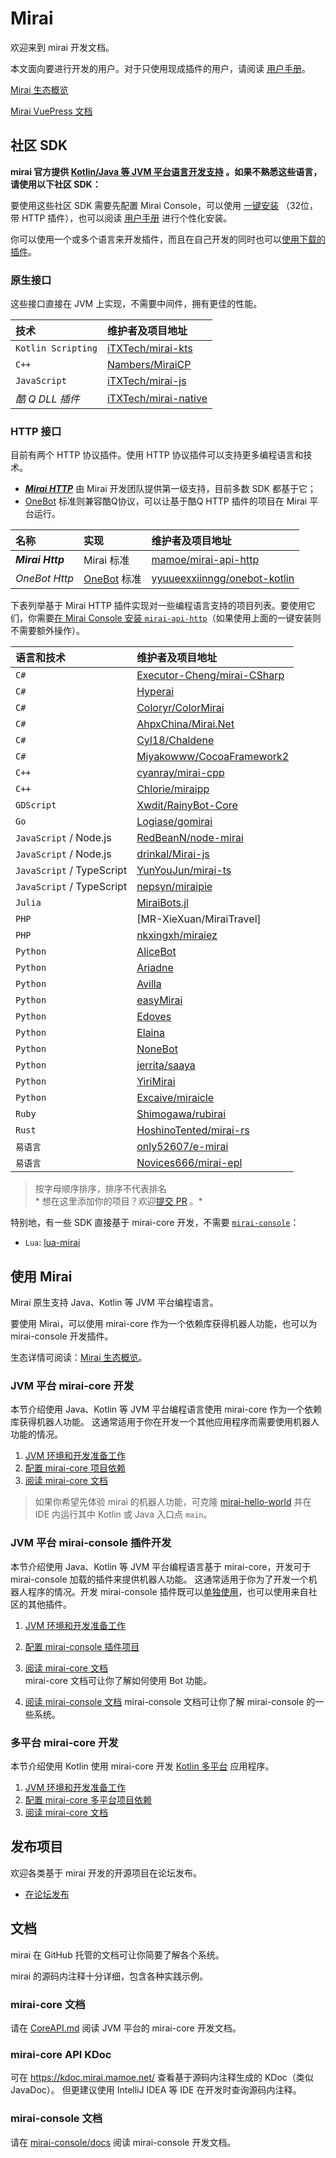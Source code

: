 # Mirai

欢迎来到 mirai 开发文档。

本文面向要进行开发的用户。对于只使用现成插件的用户，请阅读 [用户手册](UserManual.md)。

[Mirai 生态概览](mirai-ecology.md)

[Mirai VuePress 文档](https://docs.mirai.mamoe.net/)

## 社区 SDK

**mirai 官方提供 [Kotlin/Java 等 JVM 平台语言开发支持](#使用-mirai)
。如果不熟悉这些语言，请使用以下社区 SDK：**

要使用这些社区 SDK 需要先配置 Mirai
Console，可以使用 [一键安装](https://mirai.mamoe.net/assets/uploads/files/1618372079496-install-20210412.cmd)
（32位，带
HTTP 插件），也可以阅读 [用户手册](UserManual.md) 进行个性化安装。

你可以使用一个或多个语言来开发插件，而且在自己开发的同时也可以[使用下载的插件](UserManual.md#下载和安装插件)。

[`mirai-console`]: ../mirai-console

[mamoe/mirai-api-http]: https://github.com/mamoe/mirai-api-http

[iTXTech/mirai-native]: https://github.com/iTXTech/mirai-native

[iTXTech/mirai-js]: https://github.com/iTXTech/mirai-js

[iTXTech/mirai-kts]: https://github.com/iTXTech/mirai-kts

[AliceBot]: https://github.com/st1020/alicebot

[GraiaProject/Ariadne]: https://github.com/GraiaProject/Ariadne

[GraiaProject/Avilla]: https://github.com/GraiaProject/Avilla

[Elaina]: https://github.com/wyapx/Elaina

[ArcletProject/Edoves]: https://github.com/ArcletProject/Edoves

[NoneBot]: https://github.com/nonebot/nonebot2

[RedBeanN/node-mirai]: https://github.com/RedBeanN/node-mirai

[Logiase/gomirai]: https://github.com/Logiase/gomirai

[cyanray/mirai-cpp]: https://github.com/cyanray/mirai-cpp

[Chlorie/miraipp]: https://github.com/Chlorie/miraipp-template

[Executor-Cheng/mirai-CSharp]: https://github.com/Executor-Cheng/mirai-CSharp

[HoshinoTented/mirai-rs]: https://github.com/HoshinoTented/mirai-rs

[YunYouJun/mirai-ts]: https://github.com/YunYouJun/mirai-ts

[nepsyn/miraipie]: https://github.com/nepsyn/miraipie

[only52607/e-mirai]: https://github.com/only52607/e-mirai

[theGravityLab/ProjHyperai]: https://github.com/theGravityLab/ProjHyperai

[yyuueexxiinngg/onebot-kotlin]: https://github.com/yyuueexxiinngg/onebot-kotlin

[Nambers/MiraiCP]:https://github.com/Nambers/MiraiCP

[drinkal/Mirai-js]:https://github.com/drinkal/Mirai-js

[Coloryr/ColorMirai]: https://github.com/Coloryr/ColorMirai

[AHpxChina/Mirai.Net]: https://github.com/AHpxChina/Mirai.Net

[Cyl18/Chaldene]: https://github.com/Cyl18/Chaldene

[Miyakowww/CocoaFramework2]: https://github.com/Miyakowww/CocoaFramework2

[Shimogawa/rubirai]: https://github.com/Shimogawa/rubirai

[Excaive/miraicle]: https://github.com/Excaive/miraicle

[nkxingxh/miraiez]: https://github.com/nkxingxh/miraiez

[Xwdit/RainyBot-Core]: https://github.com/Xwdit/RainyBot-Core

[OneBot]: https://github.com/howmanybots/onebot

[Mirai HTTP]: https://github.com/project-mirai/mirai-api-http

[jerrita/saaya]: https://github.com/jerrita/saaya

[YiriMirai]: https://github.com/YiriMiraiProject/YiriMirai

[MiraiBots.jl]: https://github.com/melonedo/MiraiBots.jl

[Novices666/mirai-epl]:https://github.com/Novices666/mirai-epl

[easyMirai]:https://github.com/easyMirais/easyMirai

### 原生接口

这些接口直接在 JVM 上实现，不需要中间件，拥有更佳的性能。

| 技术                 | 维护者及项目地址               |
|:-------------------|:-----------------------|
| `Kotlin Scripting` | [iTXTech/mirai-kts]    |
| `C++`              | [Nambers/MiraiCP]      |
| `JavaScript`       | [iTXTech/mirai-js]     |
| *酷 Q DLL 插件*       | [iTXTech/mirai-native] |

### HTTP 接口

目前有两个 HTTP 协议插件。使用 HTTP 协议插件可以支持更多编程语言和技术。

- [***Mirai HTTP***][Mirai HTTP] 由 Mirai 开发团队提供第一级支持，目前多数 SDK 都基于它；
- [OneBot] 标准则兼容酷Q协议，可以让基于酷Q HTTP 插件的项目在 Mirai 平台运行。

| 名称               | 实现          | 维护者及项目地址                       |
|:-----------------|:------------|:-------------------------------|
| ***Mirai Http*** | Mirai 标准    | [mamoe/mirai-api-http]         |
| *OneBot Http*    | [OneBot] 标准 | [yyuueexxiinngg/onebot-kotlin] |

下表列举基于 Mirai HTTP
插件实现对一些编程语言支持的项目列表。要使用它们，你需要[在 Mirai Console 安装 `mirai-api-http`](https://github.com/project-mirai/mirai-api-http#%E5%AE%89%E8%A3%85mirai-api-http)（如果使用上面的一键安装则不需要额外操作）。

| 语言和技术                     | 维护者及项目地址                             |
|:--------------------------|:-------------------------------------|
| `C#`                      | [Executor-Cheng/mirai-CSharp]        |
| `C#`                      | [Hyperai][theGravityLab/ProjHyperai] |
| `C#`                      | [Coloryr/ColorMirai]                 |
| `C#`                      | [AhpxChina/Mirai.Net]                |
| `C#`                      | [Cyl18/Chaldene]                     |
| `C#`                      | [Miyakowww/CocoaFramework2]          |
| `C++`                     | [cyanray/mirai-cpp]                  |
| `C++`                     | [Chlorie/miraipp]                    |
| `GDScript`                | [Xwdit/RainyBot-Core]                |
| `Go`                      | [Logiase/gomirai]                    |
| `JavaScript` / Node.js    | [RedBeanN/node-mirai]                |
| `JavaScript` / Node.js    | [drinkal/Mirai-js]                   |
| `JavaScript` / TypeScript | [YunYouJun/mirai-ts]                 |
| `JavaScript` / TypeScript | [nepsyn/miraipie]                    |
| `Julia`                   | [MiraiBots.jl]                       |
| `PHP`                     | [MR-XieXuan/MiraiTravel]             |
| `PHP`                     | [nkxingxh/miraiez]                   |
| `Python`                  | [AliceBot]                           |
| `Python`                  | [Ariadne][GraiaProject/Ariadne]      |
| `Python`                  | [Avilla][GraiaProject/Avilla]        |
| `Python`                  | [easyMirai]                          |
| `Python`                  | [Edoves][ArcletProject/Edoves]       |
| `Python`                  | [Elaina]                             |
| `Python`                  | [NoneBot]                            |
| `Python`                  | [jerrita/saaya]                      |
| `Python`                  | [YiriMirai]                          |
| `Python`                  | [Excaive/miraicle]                   |
| `Ruby`                    | [Shimogawa/rubirai]                  |
| `Rust`                    | [HoshinoTented/mirai-rs]             |
| `易语言`                     | [only52607/e-mirai]                  |
| `易语言`                     | [Novices666/mirai-epl]                  |
> 按字母顺序排序，排序不代表排名  
> *
想在这里添加你的项目？欢迎[提交 PR](https://github.com/mamoe/mirai/edit/dev/docs/README.md)
。*

特别地，有一些 SDK 直接基于 mirai-core 开发，不需要 [`mirai-console`]：

- `Lua`: [lua-mirai](https://github.com/only52607/lua-mirai)

## 使用 Mirai

Mirai 原生支持 Java、Kotlin 等 JVM 平台编程语言。

要使用 Mirai，可以使用 mirai-core 作为一个依赖库获得机器人功能，也可以为 mirai-console 开发插件。

生态详情可阅读：[Mirai 生态概览](mirai-ecology.md)。

### JVM 平台 mirai-core 开发

本节介绍使用 Java、Kotlin 等 JVM 平台编程语言使用 mirai-core 作为一个依赖库获得机器人功能。
这通常适用于你在开发一个其他应用程序而需要使用机器人功能的情况。

1. [JVM 环境和开发准备工作](Preparations.md#mirai---preparations)
2. [配置 mirai-core 项目依赖](ConfiguringProjects.md)
3. [阅读 mirai-core 文档](CoreAPI.md)

> 如果你希望先体验 mirai
> 的机器人功能，可克隆 [mirai-hello-world](https://github.com/project-mirai/mirai-hello-world)
> 并在 IDE 内运行其中 Kotlin 或 Java 入口点 `main`。

### JVM 平台 mirai-console 插件开发

本节介绍使用 Java、Kotlin 等 JVM 平台编程语言基于 mirai-core，开发可于 mirai-console
加载的插件来提供机器人功能。
这通常适用于你为了开发一个机器人程序的情况。开发 mirai-console
插件既可以[单独使用](../mirai-console/docs/Run.md)，也可以使用来自社区的其他插件。

1. [JVM 环境和开发准备工作](Preparations.md#mirai---preparations)

2. [配置 mirai-console 插件项目](../mirai-console/docs/ConfiguringProjects.md)

3. [阅读 mirai-core 文档](CoreAPI.md)  
   mirai-core 文档可让你了解如何使用 Bot 功能。

4. [阅读 mirai-console 文档](../mirai-console/docs/README.md)
   mirai-console 文档可让你了解 mirai-console 的一些系统。

### 多平台 mirai-core 开发

[Kotlin 多平台]: https://kotlinlang.org/docs/multiplatform.html

本节介绍使用 Kotlin 使用 mirai-core 开发 [Kotlin 多平台] 应用程序。

1. [JVM 环境和开发准备工作](Preparations.md#mirai---preparations)
2. [配置 mirai-core 多平台项目依赖](ConfiguringMultiplatformProjects.md)
3. [阅读 mirai-core 文档](CoreAPI.md)

## 发布项目

欢迎各类基于 mirai 开发的开源项目在论坛发布。

- [在论坛发布](https://mirai.mamoe.net/category/6/%E9%A1%B9%E7%9B%AE%E5%8F%91%E5%B8%83)

## 文档

mirai 在 GitHub 托管的文档可让你简要了解各个系统。

mirai 的源码内注释十分详细，包含各种实践示例。

### mirai-core 文档

请在 [CoreAPI.md](CoreAPI.md) 阅读 JVM 平台的 mirai-core 开发文档。

### mirai-core API KDoc

可在 <https://kdoc.mirai.mamoe.net/> 查看基于源码内注释生成的 KDoc（类似 JavaDoc）。
但更建议使用 IntelliJ IDEA 等 IDE 在开发时查询源码内注释。

### mirai-console 文档

请在 [mirai-console/docs](../mirai-console/docs/README.md) 阅读
mirai-console 开发文档。
